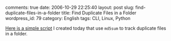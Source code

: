 comments: true
date: 2006-10-29 22:25:40
layout: post
slug: find-duplicate-files-in-a-folder
title: Find Duplicate Files in a Folder
wordpress_id: 79
category: English
tags: CLI, Linux, Python

[Here is a simple script](http://github.com/kdeldycke/scripts/blob/master/findDuplicates.py) I created today that use `md5sum` to track duplicate files in a folder.
